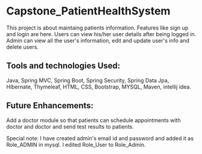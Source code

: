 # Capstone_PatientHealthSystem

This project is about maintaing patients information. Features like sign up and login are here.
Users can view his/her user details after being logged in.
Admin can view all the user's information, edit and update user's info and delete users.


## Tools and technologies Used: 

Java, Spring MVC, Spring Boot, Spring Security, Spring Data Jpa, Hibernate, Thymeleaf, HTML, CSS, Bootstrap, MYSQL, Maven, intellij idea.

## Future Enhancements:
Add a doctor module so that patients can schedule appointments with doctor and doctor and send test results to patients.

Special note: 
I have created admin's email id and password and added it as Role_ADMIN in mysql. I edited Role_User to Role_Admin.

